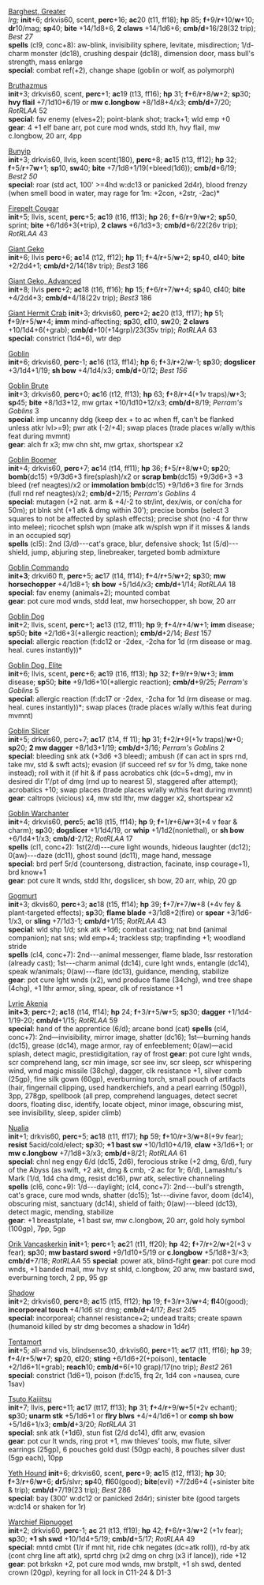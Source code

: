 <u>Barghest, Greater</u>  
*lrg;* **init**+6; drkvis60, scent, **perc**+16; **ac**20 (t11, ff18); **hp** 85; **f**+9/**r**+10/**w**+10; **dr**10/mag; **sp**40; **bite** +14/1d8+6, **2 claws** +14/1d6+6; **cmb/d**+16/28(32 trip); *Best 27*  
**spells** (cl9, conc+8): aw-blink, invisibility sphere, levitate, misdirection; 1/d-charm monster (dc18), crushing despair (dc18), dimension door, mass bull's strength, mass enlarge  
**special**: combat ref(+2), change shape (goblin or wolf, as polymorph)

<u>Bruthazmus</u>  
**init**+3; drkvis60, scent, **perc**+1; **ac**19 (t13, ff16); **hp** 31; **f**+6/**r**+8/**w**+2; **sp**30; **hvy flail** +7/1d10+6/19 or **mw c.longbow** +8/1d8+4/x3; **cmb/d**+7/20; *RotRLAA* 52  
**special**: fav enemy (elves+2); point-blank shot; track+1; wld emp +0  
**gear**: 4 +1 elf bane arr, pot cure mod wnds, stdd lth, hvy flail, mw c.longbow, 20 arr, 4pp

<u>Bunyip</u>  
**init**+3; drkvis60, llvis, keen scent(180), **perc**+8; **ac**15 (t13, ff12); **hp** 32; **f**+5/**r**+7**w**+1; **sp**10, **sw**40; **bite** +7/1d8+1/19(+bleed(1d6)); **cmb/d**+6/19; *Best2 50*  
**special**: roar (std act, 100' >=4hd w:dc13 or panicked 2d4r), blood frenzy (when smell bood in water, may rage for 1m: +2con, +2str, -2ac)*

<u>Firepelt Cougar</u>  
**init**+5; llvis, scent, **perc**+5; **ac**19 (t16, ff13); **hp** 26; **f**+6/**r**+9/**w**+2; **sp**50, sprint; **bite** +6/1d6+3(+trip), **2 claws** +6/1d3+3; **cmb/d**+6/22(26v trip); *RotRLAA* 43

<u>Giant Geko</u>  
**init**+6; llvis **perc**+6; **ac**14 (t12, ff12); **hp** 11; **f**+4/**r**+5/**w**+2; **sp**40, **cl**40; **bite** +2/2d4+1; **cmb/d**+2/14(18v trip); *Best3* 186  

<u>Giant Geko, Advanced</u>  
**init**+8; llvis **perc**+2; **ac**18 (t16, ff16); **hp** 15; **f**+6/**r**+7/**w**+4; **sp**40, **cl**40; **bite** +4/2d4+3; **cmb/d**+4/18(22v trip); *Best3* 186  

<u>Giant Hermit Crab</u>
**init**+3; drkvis60, **perc**+2; **ac**20 (t13, ff17); **hp** 51; **f**+9/**r**+5/**w**+4; **imm** mind-affecting; **sp**30, **cl**10, **sw**20; **2 claws** +10/1d4+6(+grab); **cmb/d**+10(+14grp)/23(35v trip); *RotRLAA* 63  
**special**: constrict (1d4+6), wtr dep

<u>Goblin</u>  
**init**+6; drkvis60, **perc**-1; **ac**16 (t13, ff14); **hp** 6; **f**+3/**r**+2/**w**-1; **sp**30; **dogslicer** +3/1d4+1/19; **sh bow** +4/1d4/x3; **cmb/d**+0/12; *Best 156*

<u>Goblin Brute</u>  
**init**+3; drkvis60, **perc**+0; **ac**16 (t12, ff13); **hp** 63; **f**+8/**r**+4(+1v traps)/**w**+3; **sp**45; **bite** +8/1d3+12, mw grtax +10/1d10+12/x3; **cmb/d**+8/19; *Perram's Goblins* 3  
**special**: imp uncanny ddg (keep dex + to ac when ff, can't be flanked unless atkr lvl>=9); pwr atk (-2/+4); swap places (trade places w/ally w/this feat during mvmnt)  
**gear**: alch fr x3; mw chn sht, mw grtax, shortspear x2  

<u>Goblin Boomer</u>  
**init**+4; drkvis60, **perc**+7; **ac**14 (t14, ff11); **hp** 36; **f**+5/**r**+8/**w**+0; **sp**20; **bomb**(dc15) +9/3d6+3 fire(splash)/x2 or **scrap bmb**(dc15) +9/3d6+3 +3 bleed (ref neagtes)/x2 or **immolation bmb**(dc15) +9/1d6+3 fire for 3rnds (full rnd ref neagtes)/x2; **cmb/d**+2/15; *Perram's Goblins* 4  
**special**: mutagen (+2 nat. arm & +4/-2 to str/int, dex/wis, or con/cha for 50m); pt blnk sht (+1 atk & dmg within 30'); precise bombs (select 3 squares to not be affected by splash effects); precise shot (no -4 for thrw into melee); ricochet splsh wpn (make atk w/splsh wpn if it misses & lands in an occupied sqr)  
**spells** (cl5): 2nd (3/d)---cat's grace, blur, defensive shock; 1st (5/d)---shield, jump, abjuring step, linebreaker, targeted bomb admixture  

<u>Goblin Commando</u>  
**init+3**; drkvi60 ft, **perc**+5; **ac**17 (t14, ff14); **f**+4/**r**+5/**w**+2; **sp**30; **mw horsechopper** +4/1d8+1; **sh bow**  +5/1d4/x3; **cmb/d**+1/14; *RotRLAA* 18  
**special**: fav enemy (animals+2); mounted combat  
**gear**: pot cure mod wnds, stdd leat, mw horsechopper, sh bow, 20 arr  

<u>Goblin Dog</u>  
**init**+2; llvis, scent, **perc**+1; **ac**13 (t12, ff11); **hp** 9; **f**+4/**r**+4/**w**+1; **imm** disease; **sp**50; **bite** +2/1d6+3(+allergic reaction); **cmb/d**+2/14; *Best* 157  
**special**: allergic reaction (f:dc12 or -2dex, -2cha for 1d (rm disease or mag. heal. cures instantly))*

<u>Goblin Dog, Elite</u>  
**init**+6; llvis, scent, **perc**+6; **ac**19 (t16, ff13); **hp** 32; **f**+9/**r**+9/**w**+3; **imm** disease; **sp**50; **bite** +9/1d6+10(+allergic reaction); **cmb/d**+9/25; *Perram's Goblins* 5  
**special**: allergic reaction (f:dc17 or -2dex, -2cha for 1d (rm disease or mag. heal. cures instantly))*; swap places (trade places w/ally w/this feat during mvmnt)

<u>Goblin Slicer</u>  
**init**+5; drkvis60, perc+7; **ac**17 (t14, ff 11); **hp** 31; **f**+2/**r**+9(+1v traps)/**w**+0; **sp**20; **2 mw dagger** +8/1d3+1/19; **cmb/d**+3/16; *Perram's Goblins* 2  
**special**: bleeding snk atk (+3d6 +3 bleed); ambush (if can act in sprs rnd, take mv, std & swft acts); evasion (if succeed ref sv for ½ dmg, take none instead); roll with it (if hit & if pass acrobatics chk (dc=5+dmg), mv in desired dir 1'/pt of dmg (rnd up to nearest 5), staggered after attempt); acrobatics +10; swap places (trade places w/ally w/this feat during mvmnt)  
**gear**: caltrops (vicious) x4, mw std lthr, mw dagger x2, shortspear x2  

<u>Goblin Warchanter</u>  
**init**+4; drkvis60, **perc**5; **ac**18 (t15, ff14); **hp** 9; **f**+1/**r**+6/**w**+3(+4 v fear & charm); **sp**30; **dogslicer** +1/1d4/19, or **whip** +1/1d2(nonlethal), or **sh bow** +6/1d4+1/x3; **cmb/d**-2/12; *RotRLAA* 17  
**spells** (cl1, conc+2): 1st(2/d)---cure light wounds, hideous laughter (dc12); 0(aw)---daze (dc11), ghost sound (dc11), mage hand, message  
**special**: brd perf 5r/d (countersong, distraction, facinate, insp courage+1), brd know+1  
**gear**: pot cure lt wnds, stdd lthr, dogslicer, sh bow, 20 arr, whip, 20 gp

<u>Gogmurt</u>  
**init**+3; dkvis60, **perc**+3; **ac**18 (t15, ff14); **hp** 39; **f**+7/**r**+7/**w**+8 (+4v fey & plant-targeted effects); **sp**30; **flame blade** +3/1d8+2(fire) or **spear** +3/1d6-1/x3, or **sling** +7/1d3-1; **cmb/d**+1/15; *RotRLAA* 43  
**special**: wld shp 1/d; snk atk +1d6; combat casting; nat bnd (animal companion); nat sns; wld emp+4; trackless stp; trapfinding +1; woodland stride  
**spells** (cl4, conc+7): 2nd---animal messenger, flame blade, lssr restoration (already cast); 1st---charm animal (dc14), cure lght wnds, entangle (dc14), speak w/animals; 0(aw)---flare (dc13), guidance, mending, stabilize  
**gear**: pot cure lght wnds (x2), wnd produce flame (34chg), wnd tree shape (4chg), +1 lthr armor, sling, spear, clk of resistance +1

<u>Lyrie Akenja</u>  
**init+3**; **perc**+2; **ac**18 (t14, ff14); **hp** 24; **f**+3/**r**+5/**w**+5; **sp**30; **dagger** +1/1d4-1/19-20; **cmb/d**+1/15; *RotRLAA* 59  
**special**: hand of the apprentice (6/d); arcane bond (cat)
**spells** (cl4, conc+7): 2nd—invisibility, mirror image, shatter (dc16); 1st—burning hands (dc15), grease (dc14), mage armor, ray
of enfeeblement; 0(aw)—acid splash, detect magic, prestidigitation, ray of frost
**gear**: pot cure lght wnds, scr comprehend lang, scr min image, scr see inv, scr sleep, scr whispering wind, wnd magic missile (38chg), dagger, clk resistance +1, silver comb (25gp), fine silk gown (60gp), everburning torch, small pouch of artifacts (hair, fingernail clipping, used handkerchiefs, and a pearl earring (50gp)), 3pp, 278gp, spellbook (all prep, comprehend languages, detect secret doors, floating disc, identify, locate object, minor image, obscuring mist, see invisibility, sleep, spider climb)

<u>Nualia</u>  
**init**+1; drkvis60, **perc**+5; **ac**18 (t11, ff17); **hp** 59; **f**+10/**r**+3/**w**+8(+9v fear); **resist** 5acid/cold/elect; **sp**30; **+1 bast sw** +10/1d10+4/19, **claw** +3/1d6+1; or **mw c.longbow** +7/1d8+3/x3; **cmb/d**+8/21; *RotRLAA* 61  
**special**: chnl neg engy 6/d (dc15, 2d6), ferocious strike (+2 dmg, 6/d), fury of the Abyss (as swift, +2 akt, dmg & cmb, -2 ac for 1r; 6/d), Lamashtu's Mark (1/d, 1d4 cha dmg, resist dc16), pwr atk, selective channeling  
**spells** (cl6, conc+9): 1/d---daylight; (cl4, conc+7): 2nd---bull's strength, cat's grace, cure mod wnds, shatter (dc15); 1st---divine favor, doom (dc14), obscuring mist, sanctuary (dc14), shield of faith; 0(aw)---bleed (dc13), detect magic, mending, stabilize  
**gear**: +1 breastplate, +1 bast sw, mw c.longbow, 20 arr, gold holy symbol (100gp), 7pp, 5gp

<u>Orik Vancaskerkin</u>
**init**+1; **perc**+1; **ac**21 (t11, ff20); **hp** 42; **f**+7/**r**+2/**w**+2(+3 v fear); **sp**30; **mw bastard sword** +9/1d10+5/19 or **c.longbow** +5/1d8+3/×3; **cmb/d**+7/18; *RotRLAA* 55
**special**: power atk, blind-fight
**gear**: pot cure mod wnds, +1 banded mail, mw hvy st shld, c.longbow, 20 arw, mw bastard swd, everburning torch, 2 pp, 95 gp

<u>Shadow</u>  
**init**+2; drkvis60, **perc**+8; **ac**15 (t15, ff12); **hp** 19; **f**+3/**r**+3/**w**+4; **fl**40(good); **incorporeal touch** +4/1d6 str dmg; **cmb/d**+4/17; *Best* 245  
**special**: incorporeal; channel resistance+2; undead traits; create spawn (humanoid killed by str dmg becomes a shadow in 1d4r)

<u>Tentamort</u>  
**init**+5; all-arnd vis, blindsense30, drkvis60, **perc**+11; **ac**17 (t11, ff16); **hp** 39; **f**+4/**r**+5/**w**+7; **sp**20, **cl**20; **sting** +6/1d6+2(+poison), **tentacle** +2/1d6+1(+grab); **reach**10; **cmb/d**+6(+10 grap)/17(no trip); *Best2* 261  
**special**: constrict (1d6+1), poison (f:dc15, frq 2r, 1d4 con +nausea, cure 1sav)


<u>Tsuto Kaijitsu</u>  
**init**+7; llvis, **perc**+11; **ac**17 (tt17, ff13); **hp** 31; **f**+4/**r**+9/**w**+5(+2v echant); **sp**30; **unarm stk** +5/1d6+1 or **flry blws** +4/+4/1d6+1 or **comp sh bow** +5/1d6+1/x3; **cmb/d**+3/20; *RotRLAA* 31  
**special**: snk atk (+1d6), stun fist (2/d dc14), dflt arw, evasion  
**gear**: pot cur lt wnds, ring prot +1, mw thieves’ tools, mw flute, silver earrings (25gp), 6 pouches gold dust (50gp each), 8 pouches silver dust (5gp each), 10pp

<u>Yeth Hound</u>
**init**+6; drkvis60, scent, **perc**+9; **ac**15 (t12, ff13); **hp** 30; **f**+3/**r**+6/**w**+6; **dr**5/slvr; **sp**40, **fl**60(good); **bite**(evil) +7/2d6+4 (+sinister bite & trip); **cmb/d**+7/19(23 trip); *Best* 286  
**special**: bay (300' w:dc12 or panicked 2d4r); sinister bite (good targets w:dc14 or shaken for 1r)

<u>Warchief Ripnugget</u>  
**init**+2; drkvis60, **perc**-1; **ac** 21 (t13, ff19); **hp** 42; **f**+6/**r**+3/**w**+2 (+1v fear); **sp**30; **+1 sh swd** +10/1d4+5/19; **cmb/d**+5/17; *RotRLAA* 49  
**special**: mntd cmbt (1/r if mnt hit, ride chk negates (dc=atk roll)), rd-by atk (cont chrg line aft atk), sprtd chrg (x2 dmg on chrg (x3 if lance)), ride +12  
**gear**: pot brkskn +2, pot cure mod wnds, mw brstplt, +1 sh swd, dented crown (20gp), keyring for all lock in C11-24 & D1-3  
 
